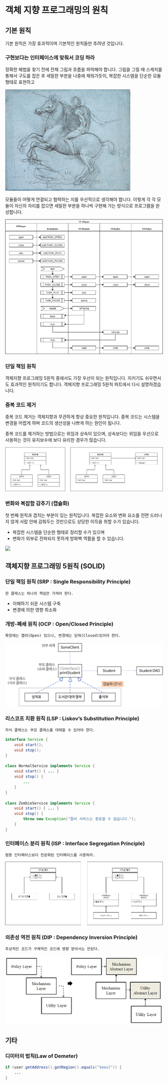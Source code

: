 # 객체 지향 프로그래밍의 원칙


## 기본 원칙

기본 원칙은 가장 효과적이며 기본적인 원칙들만 추려낸 것입니다.


### 구현보다는 인터페이스에 맞춰서 코딩 하라

정확한 해법을 찾기 전에 전체 그림과 흐름을 파악해야 합니다.
그림을 그릴 때 스케치를 통해서 구도를 잡은 후 세밀한 부분을 나중에 채워가듯이,
복잡한 시스템을 단순한 모듈 형태로 표현하고

![](./pic-01.jpg)

모듈들이 어떻게 연결되고 협력하는 지를 우선적으로 생각해야 합니다.
이렇게 각 각 모듈이 자신의 자리를 잡으면
세밀한 부분을 하나씩 구현해 가는 방식으로 프로그램을 완성합니다.

![](./pic-08.png)


### 단일 책임 원칙

객체지향 프로그래밍 5원칙 중에서도 가장 우선이 되는 원칙입니다.
지키기도 쉬우면서도 효과적인 원칙이기도 합니다.
객체지향 프로그래밍 5원칙 파트에서 다시 설명하겠습니다.


### 중복 코드 제거

중복 코드 제거는 객체지향과 무관하게 항상 중요한 원칙입니다.
중복 코드는 시스템을 변경을 어렵게 하며 코드의 생산성을 나쁘게 하는 원인이 됩니다.

중복 코드를 제거하는 방법으로는 위임과 상속이 있으며,
상속보다는 위임을 우선으로 사용하는 것이 유지보수에 보다 유리한 경우가 많습니다.

![](./pic-02.png)


### 변화와 복잡함 감추기 (캡슐화)

첫 번째 원칙과 겹치는 부분이 있는 원칙입니다.
복잡한 요소와 변화 요소를 전면 드러나지 않게 서랍 안에 감춰두는 것만으로도
상당한 이득을 취할 수가 있습니다.

* 복잡한 시스템을 단순한 형태로 정리할 수가 있으며
* 변화가 외부로 전파되지 못하게 방화벽 역활을 할 수 있습니다.

![](./pic-03.jpg)


## 객체지향 프로그래밍 5원칙 (SOLID)


### 단일 책임 원칙 (SRP : Single Responsibility Principle)

    한 클래스는 하나의 책임만 가져야 한다.

* 이해하기 쉬운 시스템 구축
* 변경에 의한 영향 최소화


### 개방-폐쇄 원칙 (OCP : Open/Closed Principle)

    확장에는 열려(Open) 있으나, 변경에는 닫혀(Closed)있어야 한다.

![](./pic-06.png)


### 리스코프 치환 원칙 (LSP : Liskov’s Substitution Principle)

    자식 클래스는 부모 클래스를 대체할 수 있어야 한다.

``` java
interface Service {
    void start();
    void stop();
}

class NormalService implements Service {
    void start() { ... }
    void stop() {
        ...
    }
}

class ZombieService implements Service {
    void start() { ... }
    void stop() {
        throw new Exception("좀비 서비스는 종료할 수 없습니다.");
    }
}
```


### 인터페이스 분리 원칙 (ISP : Interface Segregation Principle)

    범용 인터페이스보다 전문화된 인터페이스를 사용하라.

![](./pic-04.png)


### 의존성 역전 원칙 (DIP : Dependency Inversion Principle)

    추상적인 코드가 구체적인 코드에 영향 받아서는 안된다.

![](./pic-05.png)

## 기타


### 디미터의 법칙(Law of Demeter)

``` java
if (user.getAddress().getRegion().equals("Seoul")) {
    ...
}
```




